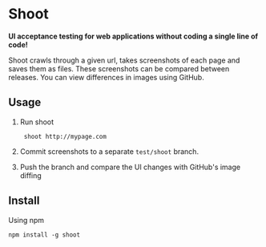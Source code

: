 # Shoot

**UI acceptance testing for web applications without coding a single line of code!**

Shoot crawls through a given url, takes screenshots of each page and saves them as files.
These screenshots can be compared between releases. You can view differences in images using GitHub.

## Usage

1. Run shoot

        shoot http://mypage.com

2. Commit screenshots to a separate `test/shoot` branch.

3. Push the branch and compare the UI changes with GitHub's image diffing

## Install

Using npm

    npm install -g shoot
